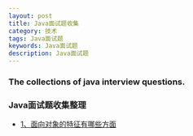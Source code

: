 ```yaml
---
layout: post
title: Java面试题收集
category: 技术
tags: Java面试题
keywords: Java面试题
description: Java面试题
---
```


### The collections of java interview questions. 
### Java面试题收集整理

- [1、面向对象的特征有哪些方面](2016-11-25-面向对象的特征有哪些方面.md)